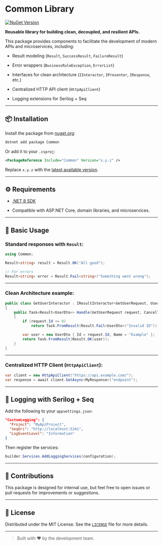 # Common Library

[![NuGet Version](https://img.shields.io/nuget/v/Raptor.Common.svg?label=NuGet&color=blue)](https://www.nuget.org/packages/Raptor.Common)

**Reusable library for building clean, decoupled, and resilient APIs.**

This package provides components to facilitate the development of modern APIs and microservices, including:

-   Result modeling (`Result`, `SuccessResult`, `FailureResult`)
    
-   Error wrappers (`BusinessRuleException`, `ErrorList`)
    
-   Interfaces for clean architecture (`IInteractor`, `IPresenter`, `IResponse`, etc.)
    
-   Centralized HTTP API client (`HttpApiClient`)
    
-   Logging extensions for Serilog + Seq
    

----------

## 📦 Installation

Install the package from [nuget.org](https://www.nuget.org/packages/Common):

```bash
dotnet add package Common

```

Or add it to your `.csproj`:

```xml
<PackageReference Include="Common" Version="x.y.z" />

```

Replace `x.y.z` with the [latest available version](https://www.nuget.org/packages/Common).

----------

## ⚙️ Requirements

-   [.NET 8 SDK](https://dotnet.microsoft.com/en-us/download/dotnet/8.0)
    
-   Compatible with ASP.NET Core, domain libraries, and microservices.
    

----------

## 🚀 Basic Usage

### Standard responses with `Result`:

```csharp
using Common;

Result<string> result = Result.OK("All good");

// For errors
Result<string> error = Result.Fail<string>("Something went wrong");

```

----------

### Clean Architecture example:

```csharp
public class GetUserInteractor : IResultInteractor<GetUserRequest, UserDto>
{
    public Task<Result<UserDto>> Handle(GetUserRequest request, CancellationToken cancellationToken)
    {
        if (request.Id <= 0)
            return Task.FromResult(Result.Fail<UserDto>("Invalid ID"));

        var user = new UserDto { Id = request.Id, Name = "Example" };
        return Task.FromResult(Result.OK(user));
    }
}

```

----------

### Centralized HTTP Client (`HttpApiClient`):

```csharp
var client = new HttpApiClient("https://api.example.com/");
var response = await client.GetAsync<MyResponse>("endpoint");

```

----------

## 🧩 Logging with Serilog + Seq

Add the following to your `appsettings.json`:

```json
"CustomLogging": {
  "Project": "MyApiProject",
  "SeqUri": "http://localhost:5341",
  "LogEventLevel": "Information"
}

```

Then register the services:

```csharp
builder.Services.AddLoggingServices(configuration);

```

----------

## 🤝 Contributions

This package is designed for internal use, but feel free to open issues or pull requests for improvements or suggestions.

----------

## 📝 License

Distributed under the MIT License. See the [`LICENSE`](https://chatgpt.com/g/g-p-67ff7cd214b48191b3d71bfeed4cfe5d-raptor/c/LICENSE) file for more details.

----------

> Built with ❤️ by the development team.